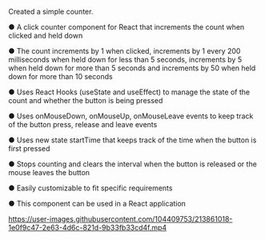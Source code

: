 Created a simple counter. 

● A click counter component for React that increments the count when clicked and held down

● The count increments by 1 when clicked, increments by 1 every 200 milliseconds when held down for less than 5 seconds, increments by 5 when held down for more than 5 seconds and increments by 50 when held down for more than 10 seconds

● Uses React Hooks (useState and useEffect) to manage the state of the count and whether the button is being pressed

● Uses onMouseDown, onMouseUp, onMouseLeave events to keep track of the button press, release and leave events

● Uses new state startTime that keeps track of the time when the button is first pressed

● Stops counting and clears the interval when the button is released or the mouse leaves the button

● Easily customizable to fit specific requirements

● This component can be used in a React application


https://user-images.githubusercontent.com/104409753/213861018-1e0f9c47-2e63-4d6c-821d-9b33fb33cd4f.mp4


